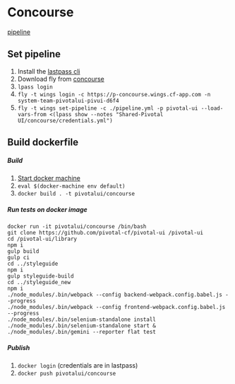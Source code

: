 # Concourse

[pipeline](https://p-concourse.wings.cf-app.com/teams/system-team-pivotalui-pivui-d6f4/pipelines/pivotal-ui)

## Set pipeline

1. Install the [lastpass cli](https://github.com/lastpass/lastpass-cli)
1. Download fly from [concourse](https://p-concourse.wings.cf-app.com/teams/system-team-pivotalui-pivui-d6f4/pipelines/pivotal-ui)
1. `lpass login`
1. `fly -t wings login -c https://p-concourse.wings.cf-app.com -n system-team-pivotalui-pivui-d6f4`
1. `fly -t wings set-pipeline -c ./pipeline.yml -p pivotal-ui --load-vars-from <(lpass show --notes "Shared-Pivotal UI/concourse/credentials.yml")`

## Build dockerfile


##### Build

1. [Start docker machine](https://docs.docker.com/machine/)
1. `eval $(docker-machine env default)`
1. `docker build . -t pivotalui/concourse`

##### Run tests on docker image

```
docker run -it pivotalui/concourse /bin/bash
git clone https://github.com/pivotal-cf/pivotal-ui /pivotal-ui
cd /pivotal-ui/library
npm i
gulp build
gulp ci
cd ../styleguide
npm i
gulp styleguide-build
cd ../styleguide_new
npm i
./node_modules/.bin/webpack --config backend-webpack.config.babel.js --progress
./node_modules/.bin/webpack --config frontend-webpack.config.babel.js --progress
./node_modules/.bin/selenium-standalone install
./node_modules/.bin/selenium-standalone start &
./node_modules/.bin/gemini --reporter flat test
```

##### Publish

1. `docker login` (credentials are in lastpass)
1. `docker push pivotalui/concourse`



